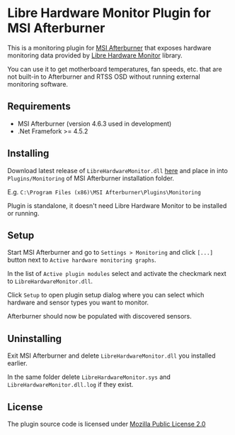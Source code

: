 # Libre Hardware Monitor Plugin for MSI Afterburner

This is a monitoring plugin for [MSI Afterburner](https://www.msi.com/Landing/afterburner) that exposes hardware monitoring data provided by [Libre Hardware Monitor](https://github.com/LibreHardwareMonitor/LibreHardwareMonitor) library.

You can use it to get motherboard temperatures, fan speeds, etc. that are not built-in to Afterburner and RTSS OSD without running external monitoring software.

## Requirements

* MSI Afterburner (version 4.6.3 used in development)
* .Net Framefork >= 4.5.2

## Installing

Download latest release of `LibreHardwareMonitor.dll` [here](https://github.com/ts-korhonen/LibreHardwareMonitorAfterburnerPlugin/releases) and place in into `Plugins/Monitoring` of MSI Afterburner installation folder.

E.g. `C:\Program Files (x86)\MSI Afterburner\Plugins\Monitoring`

Plugin is standalone, it doesn't need Libre Hardware Monitor to be installed or running.

## Setup

Start MSI Afterburner and go to `Settings > Monitoring` and click `[...]` button next to `Active hardware monitoring graphs`.

In the list of `Active plugin modules` select and activate the checkmark next to `LibreHardwareMonitor.dll`.

Click `Setup` to open plugin setup dialog where you can select which hardware and sensor types you want to monitor.

Afterburner should now be populated with discovered sensors.

## Uninstalling

Exit MSI Afterburner and delete `LibreHardwareMonitor.dll` you installed earlier.

In the same folder delete `LibreHardwareMonitor.sys` and `LibreHardwareMonitor.dll.log` if they exist.

## License

The plugin source code is licensed under [Mozilla Public License 2.0](https://mozilla.org/MPL/2.0/)
